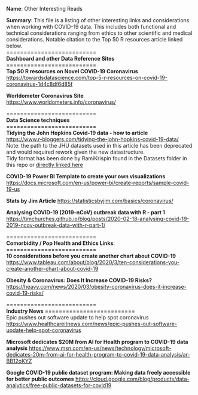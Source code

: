 **Name**: Other Interesting Reads

**Summary**: This file is a listing of other interesting links and considerations when working with COVID-19 data. This includes both functional and technical considerations ranging from ethics to other scientific and medical considerations. Notable citation to the Top 50 R resources article linked below.<br />
==========================<br />
**Dashboard and other Data Reference Sites**<br />
==========================<br />
**Top 50 R resources on Novel COVID-19 Coronavirus**<br />
https://towardsdatascience.com/top-5-r-resources-on-covid-19-coronavirus-1d4c8df6d85f

**Worldometer Coronavirus Site**<br />
https://www.worldometers.info/coronavirus/



==========================<br />
**Data Science techniques**<br />
==========================<br />
**Tidying the John Hopkins Covid-19 data - how to article**<br />
https://www.r-bloggers.com/tidying-the-john-hopkins-covid-19-data/<br />
       Note: the path to the JHU datasets used in this article has been deprecated and would required rework given the new datastructure.<br />
Tidy format has been done by RamiKrispin found in the Datasets folder in this repo or [directly linked here](https://github.com/RamiKrispin/coronavirus-csv)<br />

**COVID-19 Power BI Template to create your own visualizations**
https://docs.microsoft.com/en-us/power-bi/create-reports/sample-covid-19-us

**Stats by Jim Article**
https://statisticsbyjim.com/basics/coronavirus/

**Analysing COVID-19 (2019-nCoV) outbreak data with R - part 1**
https://timchurches.github.io/blog/posts/2020-02-18-analysing-covid-19-2019-ncov-outbreak-data-with-r-part-1/


==========================<br />
**Comorbidity / Pop Health and Ethics Links**:<br />
==========================<br />
**10 considerations before you create another chart about COVID-19**<br />
https://www.tableau.com/about/blog/2020/3/ten-considerations-you-create-another-chart-about-covid-19

**Obesity & Coronavirus: Does It Increase COVID-19 Risks?**
https://heavy.com/news/2020/03/obesity-coronavirus-does-it-increase-covid-19-risks/


==========================<br />
**Industry News**
==========================<br />
Epic pushes out software update to help spot coronavirus
https://www.healthcareitnews.com/news/epic-pushes-out-software-update-help-spot-coronavirus

**Microsoft dedicates $20M from AI for Health program to COVID-19 data analysis**
https://www.msn.com/en-us/news/technology/microsoft-dedicates-20m-from-ai-for-health-program-to-covid-19-data-analysis/ar-BB12oKYZ

**Google COVID-19 public dataset program: Making data freely accessible for better public outcomes**
https://cloud.google.com/blog/products/data-analytics/free-public-datasets-for-covid19
